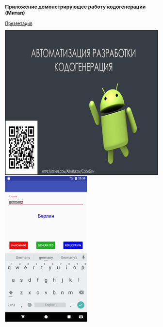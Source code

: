 ### Приложение демонстрирующее работу кодогенерации (Митап)

[Презентация](https://github.com/AKurtukov/CodeGen/blob/master/%D0%9A%D0%BE%D0%B4%D0%BE%D0%B3%D0%B5%D0%BD%D0%B5%D1%80%D0%B0%D1%86%D0%B8%D1%8F.pdf)
 
 <img src="https://github.com/AKurtukov/CodeGen/blob/master/screen.png" width="849" height="477">
 
 <img src="https://github.com/AKurtukov/CodeGen/blob/master/Screenshot_1519246814.png" width="270" height="480">

